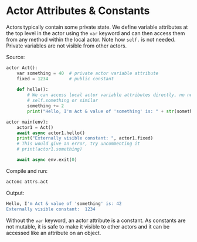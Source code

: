 # Actor Attributes & Constants

Actors typically contain some private state. We define variable attributes at the top level in the actor using the `var` keyword and can then access them from any method within the local actor. Note how `self.` is not needed. Private variables are not visible from other actors.

Source:
```python
actor Act():
    var something = 40  # private actor variable attribute
    fixed = 1234        # public constant
    
    def hello():
        # We can access local actor variable attributes directly, no need for 
        # self.something or similar
        something += 2
        print("Hello, I'm Act & value of 'something' is: " + str(something))

actor main(env):
    actor1 = Act()
    await async actor1.hello()
    print("Externally visible constant: ", actor1.fixed)
    # This would give an error, try uncommenting it
    # print(actor1.something)

    await async env.exit(0)
```

Compile and run:
```sh
actonc attrs.act
```

Output:
```sh
Hello, I'm Act & value of 'something' is: 42
Externally visible constant:  1234
```

Without the `var` keyword, an actor attribute is a constant. As constants are not mutable, it is safe to make it visible to other actors and it can be accessed like an attribute on an object.

